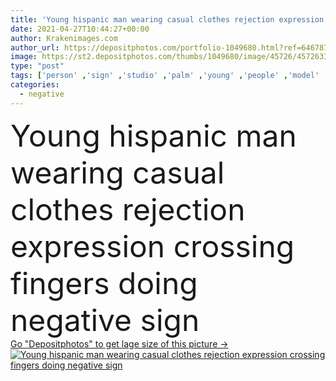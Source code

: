 ```yaml
---
title: 'Young hispanic man wearing casual clothes rejection expression crossing fingers doing negative sign '
date: 2021-04-27T10:44:27+00:00
author: Krakenimages.com
author_url: https://depositphotos.com/portfolio-1049680.html?ref=64678756
image: https://st2.depositphotos.com/thumbs/1049680/image/45726/457263302/api_thumb_450.jpg?forcejpeg=true
type: "post"
tags: ['person' ,'sign' ,'studio' ,'palm' ,'young' ,'people' ,'model' ,'portrait' ,'male' ,'man' ,'style' ,'hands' ,'hand' ,'fashion' ,'over' ,'symbol' ,'cool' ,'expression' ,'concept' ,'cross' ,'stylish' ,'fingers' ,'finger' ,'arm' ,'negative' ,'clothes' ,'angry' ,'attractive' ,'casual' ,'serious' ,'handsome' ,'standing' ,'gesture' ,'no' ,'stop' ,'fashionable' ,'wrong' ,'crossed' ,'crucifix' ,'Hispanic' ,'refuse' ,'rejection' ,'deny' ,'reject' ,'denial' ,'Strop' ,'disapproving' ]
categories: 
  - negative
---
```

<div aling="center">
            <font size="60"> Young hispanic man wearing casual clothes rejection expression crossing fingers doing negative sign</font>   
</div>
<div>
    <a href='https://st2.depositphotos.com/thumbs/1049680/image/45726/457263302/api_thumb_450.jpg?forcejpeg=true?ref=64678756' target=_blank > Go "Depositphotos" to get lage size of this picture ->
        <img href='https://st2.depositphotos.com/thumbs/1049680/image/45726/457263302/api_thumb_450.jpg?forcejpeg=true?ref=64678756' src='https://st2.depositphotos.com/1049680/45726/i/950/depositphotos_457263302-stock-photo-young-hispanic-man-wearing-casual.jpg?forcejpeg=true' alt='Young hispanic man wearing casual clothes rejection expression crossing fingers doing negative sign' >
    </a>
</div>
